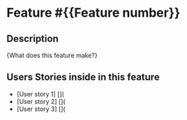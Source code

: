 # Feature #{{Feature number}}

## Description
{What does this feature make?}

## Users Stories inside in this feature
- [User story 1] [](
- [User story 2] [](
- [User story 3] [](

